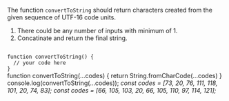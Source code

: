 The function `convertToString` should return characters created from the given sequence of UTF-16 code units.

1. There could be any number of inputs with minimum of 1.
2. Concatinate and return the final string.

<Editor lang="javascript" type="exercise" testMode="multipleInput">
<code>
function convertToString() {
  // your code here
}
</code>

<solution>
function convertToString(...codes) {
  return String.fromCharCode(...codes)
}
</solution>

<testcases>
<caller>
console.log(convertToString(...codes));
</caller>
<testcase>
<i>
const codes = [73, 20, 76, 111, 118, 101, 20, 74, 83];
</i>
</testcase>
<testcase>
<i>
const codes = [66, 105, 103, 20, 66, 105, 110, 97, 114, 121];
</i>
</testcase>
</testcases>
</Editor>